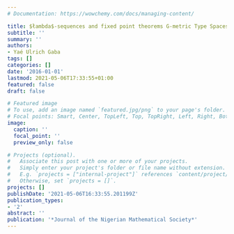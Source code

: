 ```yaml
---
# Documentation: https://wowchemy.com/docs/managing-content/

title: $łambda$-sequences and fixed point theorems G-metric Type Spaces
subtitle: ''
summary: ''
authors:
- Yaé Ulrich Gaba
tags: []
categories: []
date: '2016-01-01'
lastmod: 2021-05-06T17:33:55+01:00
featured: false
draft: false

# Featured image
# To use, add an image named `featured.jpg/png` to your page's folder.
# Focal points: Smart, Center, TopLeft, Top, TopRight, Left, Right, BottomLeft, Bottom, BottomRight.
image:
  caption: ''
  focal_point: ''
  preview_only: false

# Projects (optional).
#   Associate this post with one or more of your projects.
#   Simply enter your project's folder or file name without extension.
#   E.g. `projects = ["internal-project"]` references `content/project/deep-learning/index.md`.
#   Otherwise, set `projects = []`.
projects: []
publishDate: '2021-05-06T16:33:55.201199Z'
publication_types:
- '2'
abstract: ''
publication: '*Journal of the Nigerian Mathematical Society*'
---
```

